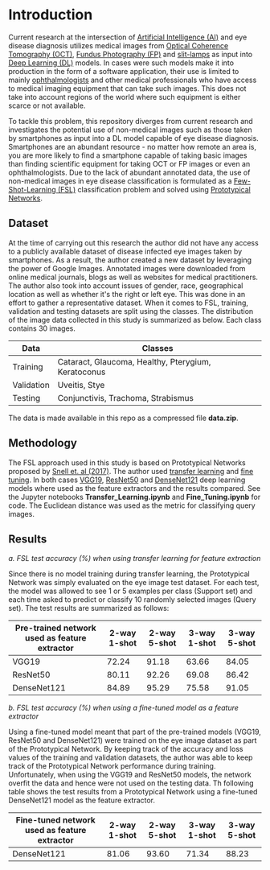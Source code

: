 # Introduction
Current research at the intersection of [Artificial Intelligence (AI)](https://www.ibm.com/cloud/learn/what-is-artificial-intelligence) and eye disease diagnosis utilizes medical images from [Optical Coherence Tomography (OCT)](https://www.ncbi.nlm.nih.gov/pmc/articles/PMC1531864/), [Fundus Photography (FP)](https://www.sciencedirect.com/topics/medicine-and-dentistry/fundus-photography) and [slit-lamps](https://www.aao.org/eye-health/treatments/what-is-slit-lamp) as input into [Deep Learning (DL)](https://machinelearningmastery.com/what-is-deep-learning/) models. In cases were such models make it into production in the form of a software application, their use is limited to mainly [ophthalmologists](https://www.rcophth.ac.uk/about/what-is-ophthalmology/what-is-an-ophthalmologist/) and other medical professionals who have access to medical imaging equipment that can take such images. This does not take into account regions of the world where such equipment is either scarce or not available.

To tackle this problem, this repository diverges from current research and investigates the potential use of non-medical images such as those taken by smartphones as input into a DL model capable of eye disease diagnosis. Smartphones are an abundant resource - no matter how remote an area is, you are more likely to find a smartphone capable of taking basic images than finding scientific equipment for taking OCT or FP images or even an ophthalmologists. Due to the lack of abundant annotated data, the use of non-medical images in eye disease classification is formulated as a [Few-Shot-Learning (FSL)](https://neptune.ai/blog/understanding-few-shot-learning-in-computer-vision) classification problem and solved using [Prototypical Networks](https://towardsdatascience.com/few-shot-learning-with-prototypical-networks-87949de03ccd).

## Dataset
At the time of carrying out this research the author did not have any access to a publicly available dataset of disease infected eye images taken by smartphones. As a result, the author created a new dataset by leveraging the power of Google Images. Annotated images were downloaded from online medical journals, blogs as well as websites for medical practitioners. The author also took into account issues of gender, race, geographical location as well as whether it's the right or left eye. This was done in an effort to gather a representative dataset. When it comes to FSL, training, validation and testing datasets are split using the classes. The distribution of the image data collected in this study is summarized as below. Each class contains 30 images.

|Data | Classes|
|-----|--------|
|Training | Cataract, Glaucoma, Healthy, Pterygium, Keratoconus|
|Validation | Uveitis, Stye|
|Testing | Conjunctivis, Trachoma, Strabismus|

The data is made available in this repo as a compressed file **data.zip**.

## Methodology
The FSL approach used in this study is based on Prototypical Networks proposed by [Snell et. al (2017)](https://arxiv.org/abs/1703.05175). The author used [transfer learning](https://www.allerin.com/blog/how-to-fine-tune-your-artificial-intelligence-algorithms) and [fine tuning](https://machinelearningmastery.com/how-to-improve-performance-with-transfer-learning-for-deep-learning-neural-networks/). In both cases [VGG19](https://arxiv.org/abs/1409.1556), [ResNet50](https://arxiv.org/abs/1512.03385) and [DenseNet121](https://arxiv.org/abs/1608.06993) deep learning models where used as the feature extractors and the results compared. See the Jupyter notebooks **Transfer_Learning.ipynb** and **Fine_Tuning.ipynb** for code. The Euclidean distance was used as the metric for classifying query images.

## Results
*a. FSL test accuracy (%) when using transfer learning for feature extraction*

Since there is no model training during transfer learning, the Prototypical Network was simply evaluated on the eye image test dataset. For each test, the model was allowed to see 1 or 5 examples per class (Support set) and each time asked to predict or classify 10 randomly selected images (Query set). The test results are summarized as follows:

|Pre-trained network used as feature extractor| 2-way 1-shot| 2-way 5-shot| 3-way 1-shot | 3-way 5-shot |
|---------------------------------------------|-------|-------|-------|-------|
|VGG19                                        | 72.24 | 91.18 | 63.66 | 84.05 |
|ResNet50                                     | 80.11 | 92.26 | 69.08 | 86.42 |
|DenseNet121                                  | 84.89 | 95.29 | 75.58 | 91.05 |

*b. FSL test accuracy (%) when using a fine-tuned model as a feature extractor*

Using a fine-tuned model meant that part of the pre-trained models (VGG19, ResNet50 and DenseNet121) were trained on the eye image dataset as part of the Prototypical Network. By keeping track of the accuracy and loss values of the training and validation datasets, the author was able to keep track of the Prototypical Network performance during training. Unfortunately, when using the VGG19 and ResNet50 models, the network overfit the data and hence were not used on the testing data. Th following table shows the test results from a Prototypical Network using a fine-tuned DenseNet121 model as the feature extractor.

|Fine-tuned network used as feature extractor| 2-way 1-shot| 2-way 5-shot| 3-way 1-shot | 3-way 5-shot |
|---------------------------------------------|-------|-------|-------|-------|
|DenseNet121                                  | 81.06 | 93.60 | 71.34 | 88.23 |
